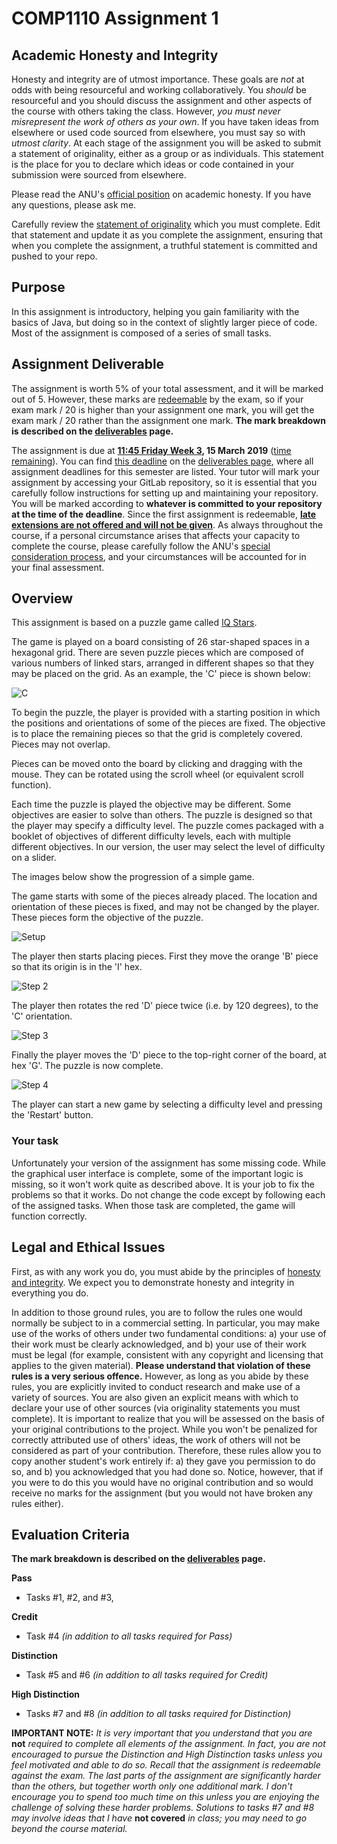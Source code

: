 # COMP1110 Assignment 1

## Academic Honesty and Integrity

Honesty and integrity are of utmost importance. These goals are *not* at odds
with being resourceful and working collaboratively. You *should* be resourceful
and you should discuss the assignment
and other aspects of the course with others taking the class. However, *you must
never misrepresent the work of others as your own*. If you have taken ideas from
elsewhere or used code sourced from elsewhere, you must say so with *utmost
clarity*. At each stage of the assignment you will be asked to submit a statement
of originality, either as a group or as individuals. This statement is the place
for you to declare which ideas or code contained in your submission were sourced
from elsewhere.

Please read the ANU's [official position](http://academichonesty.anu.edu.au/) on
academic honesty. If you have any questions, please ask me.

Carefully review the [statement of originality](originality.md) which you must
complete.  Edit that statement and update it as you complete the assignment,
ensuring that when you complete the assignment, a truthful statement is committed
and pushed to your repo.

## Purpose

In this assignment is introductory, helping you gain familiarity with the basics
of Java, but doing so in the context of slightly larger piece of code.  Most
of the assignment is composed of a series of small tasks.

## Assignment Deliverable

The assignment is worth 5% of your total assessment, and it will be marked out of 5.
However, these marks are [redeemable](https://cs.anu.edu.au/courses/comp1110/assessments/redeemable/) by the exam, so if
your exam mark / 20 is higher than your assignment one mark, you will get the exam mark / 20 rather than the assignment one mark.
**The mark breakdown is described on the [deliverables](https://cs.anu.edu.au/courses/comp1110/assessments/deliverables/#D1A) page.**

The assignment is due at **[11:45 Friday Week 3](https://www.timeanddate.com/worldclock/fixedtime.html?msg=Assignment+1+Due&iso=20190315T0045&p1=%253A), 15 March 2019**
([time remaining](https://www.timeanddate.com/countdown/generic?p0=1440&iso=20190315T0045&msg=Assignment%201%20Due)).
You can find [this deadline](https://cs.anu.edu.au/courses/comp1110/assessments/deliverables/#D1A)
on the [deliverables page](https://cs.anu.edu.au/courses/comp1110/assessments/deliverables/), where all assignment deadlines for this semester are
listed.
Your tutor will mark your assignment by accessing your GitLab repository, so it is essential that you carefully follow
instructions for setting up and maintaining your repository.
You will be marked according to **whatever is committed to your repository at the time of the deadline**.
Since the first assignment is redeemable, **[late extensions are not offered and will not be given](https://cs.anu.edu.au/courses/comp1110/deadlines/)**.
As always throughout the course, if a personal circumstance arises that affects your capacity to complete the course,
please carefully follow the ANU's [special consideration process](http://www.anu.edu.au/students/program-administration/assessments-exams/special-assessment-consideration),
and your circumstances will be accounted for in your final assessment.

## Overview

This assignment is based on a puzzle game called
[IQ Stars](https://www.smartgames.eu/uk/one-player-games/iq-stars).

The game is played on a board consisting of 26 star-shaped spaces in a hexagonal grid.
There are seven puzzle pieces which are composed of various numbers of linked stars, arranged in different shapes so that they may be placed on the grid.
As an example, the 'C' piece is shown below:

![C](assets/C.png)

To begin the puzzle, the player is provided with a starting position
in which the positions and orientations of some of the pieces are fixed.
The objective is to place the remaining pieces so that the grid is completely covered.
Pieces may not overlap.

Pieces can be moved onto the board by clicking and dragging with the mouse.
They can be rotated using the scroll wheel (or equivalent scroll function).

Each time the puzzle is played the objective may be different.
Some objectives are easier to solve than others. 
The puzzle is designed so that the player may specify a difficulty level.
The puzzle comes packaged with a booklet of objectives of different difficulty levels, each with multiple different objectives.
In our version, the user may select the level of difficulty on a slider.

The images below show the progression of a simple game.

The game starts with some of the pieces already placed. The location and orientation of these pieces is fixed, and may not be changed by the player.
These pieces form the objective of the puzzle.

![Setup](assets/setup.png)

The player then starts placing pieces. First they move the orange 'B' piece so that its origin is in the 'I' hex.

![Step 2](assets/step1.png)

The player then rotates the red 'D' piece twice (i.e. by 120 degrees), to the 'C' orientation.

![Step 3](assets/step2.png)

Finally the player moves the 'D' piece to the top-right corner of the board, at hex 'G'.
The puzzle is now complete.

![Step 4](assets/step3.png)

The player can start a new game by selecting a difficulty level and
pressing the 'Restart' button.

### Your task

Unfortunately your version of the assignment has some missing code.   While the
graphical user interface is complete, some of the important logic is missing,
so it won't work quite as described above.  It is your job to fix the problems
so that it works.  Do not change the code except by following each of the
assigned tasks.   When those task are completed, the game will function
correctly.

## Legal and Ethical Issues

First, as with any work you do, you must abide by the principles of
[honesty and integrity](https://cs.anu.edu.au/courses/comp1110/09-integrity/).
We expect you to demonstrate honesty and integrity in everything you do.

In addition to those ground rules, you are to follow the rules one would normally
be subject to in a commercial setting. In particular, you may make use of the
works of others under two fundamental conditions: a) your use of their work must
be clearly acknowledged, and b) your use of their work must be legal (for example,
consistent with any copyright and licensing that applies to the given material).
**Please understand that violation of these rules is a very serious offence.**
However, as long as you abide by these rules, you are explicitly invited to
conduct research and make use of a variety of sources. You are also given an
explicit means with which to declare your use of other sources (via originality
statements you must complete). It is important to realize that you will be
assessed on the basis of your original contributions to the project. While you
won't be penalized for correctly attributed use of others' ideas, the work of
others will not be considered as part of your contribution. Therefore, these
rules allow you to copy another student's work entirely if: a) they gave you
permission to do so, and b) you acknowledged that you had done so. Notice,
however, that if you were to do this you would have no original contribution and
so would receive no marks for the assignment (but you would not have broken any
rules either).

## Evaluation Criteria

**The mark breakdown is described on the
[deliverables](https://cs.anu.edu.au/courses/comp1110/assessments/deliverables/#D1A) page.**

<a name="p"></a>
**Pass**
* Tasks #1, #2, and #3,

<a name="cr"></a>
**Credit**
* Task #4 *(in addition to all tasks required for Pass)*

<a name="d"></a>
**Distinction**
* Task #5 and #6 *(in addition to all tasks required for Credit)*

<a name="hd"></a>
**High Distinction**
* Tasks #7 and #8 *(in addition to all tasks required for Distinction)*

**IMPORTANT NOTE:**
*It is very important that you understand that you are*
**not** *required to complete all elements of the assignment.
In fact, you are not encouraged to pursue the Distinction and High
Distinction tasks unless you feel motivated and able to do so. Recall that the
assignment is redeemable against the exam. The last parts of the assignment are
significantly harder than the others, but together worth only one additional mark. I
don't encourage you to spend too much time on this unless you are enjoying the
challenge of solving these harder problems.  Solutions to tasks #7 and #8 may
involve ideas that I have* **not covered** *in class; you may
need to go beyond the course material.*
